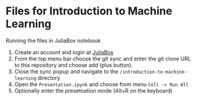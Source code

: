 # Files for Introduction to Machine Learning

Running the files in JuliaBox notebook
1. Create an account and login at [JuliaBox](https://www.juliabox.com/)
1. From the top menu bar choose the git sync and enter the git clone URL to this repository and choose add (plus button).
1. Close the sync popup and navigate to the `/introduction-to-machine-learning` directory
1. Open the `Presentation.ipynb` and choose from menu `Cell -> Run All`
1. Optionally enter the presetnation mode (Alt+R on the keyboard)
